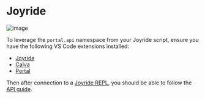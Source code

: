 # Joyride

![image](https://github.com/djblue/portal/assets/1986211/1fd37185-7304-4572-86c6-4207adc3f449)

To leverage the `portal.api` namespace from your Joyride script, ensure you have
the following VS Code extensions installed:

- [Joyride](https://marketplace.visualstudio.com/items?itemName=betterthantomorrow.joyride)
- [Calva](https://marketplace.visualstudio.com/items?itemName=betterthantomorrow.calva)
- [Portal](https://marketplace.visualstudio.com/items?itemName=djblue.portal)

Then after connection to a [Joyride REPL](https://calva.io/joyride/#how-to-connect),
you should be able to follow the [API guide](../../README.md#api).
